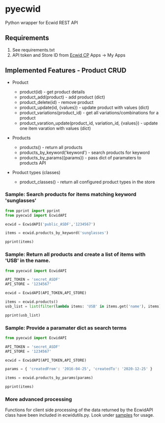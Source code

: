 # pyecwid
Python wrapper for Ecwid REST API

## Requirements
1. See requirements.txt
2. API token and Store ID from [Ecwid CP](https://my.ecwid.com/) Apps -> My Apps

## Implemented Features - Product CRUD ##
* Product
    * product(id) - get product details
    * product_add(product) - add product (dict)
    * product_delete(id) - remove product
    * product_update(id, {values}) - update product with values (dict)
    * product_variations(product_id) - get all variations/combinations for a product
    * product_varation_update(product_id, variation_id, {values}) - update one item varation with values (dict)

* Products
    * products() - return all products
    * products_by_keyword('keyword') - search products for keyword
    * products_by_params({params}) - pass dict of paramaters to products API
 
* Product types (classes)
    * product_classes() - return all configured product types in the store

### Sample:  Search products for items matching keyword 'sunglasses'
```python
from pprint import pprint
from pyecwid import EcwidAPI

ecwid = EcwidAPI('public_ASDF','1234567')

items = ecwid.products_by_keyword('sunglasses')

pprint(items)
```
### Sample:  Return all products and create a list of items with 'USB' in the name.
```python
from pyecwid import EcwidAPI

API_TOKEN = 'secret_ASDF'
API_STORE = '1234567'

ecwid = EcwidAPI(API_TOKEN,API_STORE)

items = ecwid.products()
usb_list = list(filter(lambda items: 'USB' in items.get('name'), items))

pprint(usb_list)
```
### Sample:  Provide a paramater dict as search terms
```python
from pyecwid import EcwidAPI

API_TOKEN = 'secret_ASDF'
API_STORE = '1234567'

ecwid = EcwidAPI(API_TOKEN,API_STORE)

params = { 'createdFrom': '2016-04-25', 'createdTo': '2020-12-25' }

items = ecwid.products_by_params(params)

pprint(items)
```
### More advanced processing ###
Functions for client side processing of the data returned by the EcwidAPI class have been included in ecwidutils.py.  Look under [samples](./samples/) for usage.